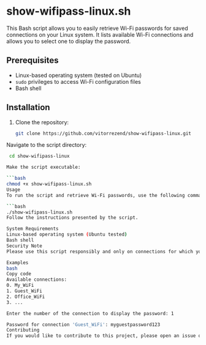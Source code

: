 # show-wifipass-linux.sh

This Bash script allows you to easily retrieve Wi-Fi passwords for saved connections on your Linux system. It lists available Wi-Fi connections and allows you to select one to display the password.

## Prerequisites

- Linux-based operating system (tested on Ubuntu)
- `sudo` privileges to access Wi-Fi configuration files
- Bash shell

## Installation

1. Clone the repository:

   ```bash
   git clone https://github.com/vitorrezend/show-wifipass-linux.git
Navigate to the script directory:

   ```bash
    cd show-wifipass-linux

Make the script executable:

   ```bash
chmod +x show-wifipass-linux.sh
Usage
To run the script and retrieve Wi-Fi passwords, use the following command:

   ```bash
./show-wifipass-linux.sh
Follow the instructions presented by the script.

System Requirements
Linux-based operating system (Ubuntu tested)
Bash shell
Security Note
Please use this script responsibly and only on connections for which you have permission to retrieve the password. Unauthorized access to Wi-Fi networks is illegal in many jurisdictions.

Examples
bash
Copy code
Available connections:
0. My_WiFi
1. Guest_WiFi
2. Office_WiFi
3. ...

Enter the number of the connection to display the password: 1

Password for connection 'Guest_WiFi': myguestpassword123
Contributing
If you would like to contribute to this project, please open an issue or submit a pull request on GitHub.
